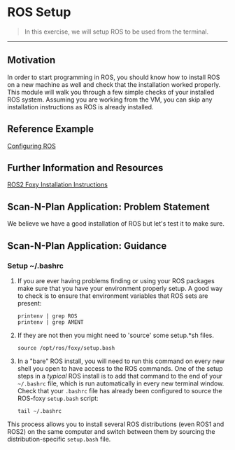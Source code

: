 # ROS Setup
> In this exercise, we will setup ROS to be used from the terminal.
***

## Motivation
In order to start programming in ROS, you should know how to install ROS on a new machine as well and check that the installation worked properly. This module will walk you through a few simple checks of your installed ROS system. Assuming you are working from the VM, you can skip any installation instructions as ROS is already installed.

## Reference Example
[Configuring ROS](https://index.ros.org/doc/ros2/Tutorials/Configuring-ROS2-Environment/)

## Further Information and Resources
[ROS2 Foxy Installation Instructions](https://index.ros.org/doc/ros2/Installation/Foxy/)

## Scan-N-Plan Application: Problem Statement
We believe we have a good installation of ROS but let's test it to make sure.

## Scan-N-Plan Application: Guidance
### Setup ~/.bashrc
1. If you are ever having problems finding or using your ROS packages make sure that you have your environment properly setup. A good way to check is to ensure that environment variables that ROS sets are present:

   ```
   printenv | grep ROS
   printenv | grep AMENT
   ```

1. If they are not then you might need to 'source' some setup.*sh files.

   ```
   source /opt/ros/foxy/setup.bash
   ```

1. In a "bare" ROS install, you will need to run this command on every new shell you open to have access to the ROS commands.  One of the setup steps in a _typical_ ROS install is to add that command to the end of your `~/.bashrc` file, which is run automatically in every new terminal window.  Check that your `.bashrc` file has already been configured to source the ROS-foxy `setup.bash` script:

   ```
   tail ~/.bashrc
   ```

This process allows you to install several ROS distributions (even ROS1 and ROS2) on the same computer and switch between them by sourcing the distribution-specific `setup.bash` file.
